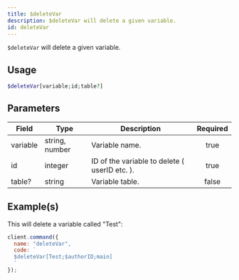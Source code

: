 ```yaml
---
title: $deleteVar
description: $deleteVar will delete a given variable.
id: deleteVar
---
```


`$deleteVar` will delete a given variable.

## Usage

```php
$deleteVar[variable;id;table?]
```

## Parameters

| Field    | Type           | Description                                   | Required |
| -------- | -------------- | --------------------------------------------- | :------: |
| variable | string, number | Variable name.                                |   true   |
| id       | integer        | ID of the variable to delete ( userID etc. ). |   true   |
| table?   | string         | Variable table.                               |  false   |

## Example(s)

This will delete a variable called "Test":

```javascript
client.command({
  name: "deleteVar",
  code: `
  $deleteVar[Test;$authorID;main]
  `
});
```

